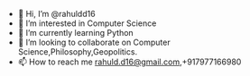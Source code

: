 - 👋 Hi, I’m @rahuldd16
- 👀 I’m interested in Computer Science
- 🌱 I’m currently learning Python
- 💞️ I’m looking to collaborate on Computer Science,Philosophy,Geopolitics.
- 📫 How to reach me rahuld.d16@gmail.com,+917977166980

<!---
rahuldd16/rahuldd16 is a ✨ special ✨ repository because its `README.md` (this file) appears on your GitHub profile.
You can click the Preview link to take a look at your changes.
--->
